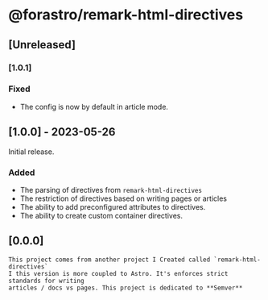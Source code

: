# @forastro/remark-html-directives

## [Unreleased]

### [1.0.1]

### Fixed

- The config is now by default in article mode.

## [1.0.0] - 2023-05-26

 Initial release.

### Added

- The parsing of directives from `remark-html-directives`
- The restriction of directives based on writing pages or articles
- The ability to add preconfigured attributes to directives.
- The ability to create custom container directives.

## [0.0.0]

    This project comes from another project I Created called `remark-html-directives`
    I this version is more coupled to Astro. It's enforces strict standards for writing
    articles / docs vs pages. This project is dedicated to **Semver**

